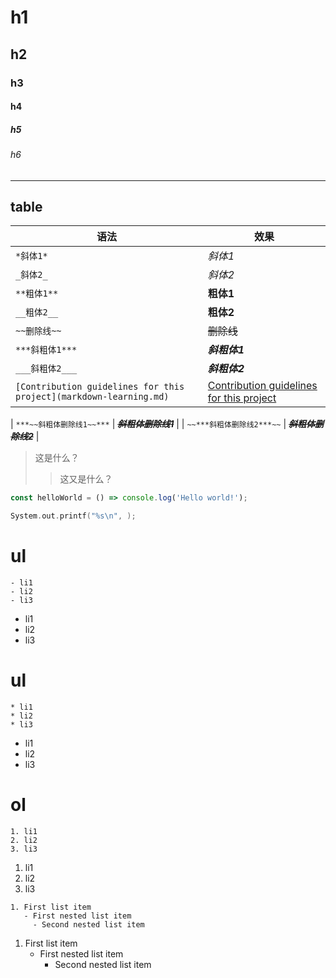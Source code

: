 # h1
## h2
### h3
#### h4
##### h5
###### h6
----
## table

| 语法      | 效果                                     |
|-----------|------------------------------------------|
| `*斜体1*`  | *斜体1* |
| `_斜体2_`  | _斜体2_ |
| `**粗体1**` | **粗体1** |
| `__粗体2__` | __粗体2__ |
| `~~删除线~~` | ~~删除线~~ |
| `***斜粗体1***` | ***斜粗体1*** | 
| `___斜粗体2___` | ___斜粗体2___ |
| `[Contribution guidelines for this project](markdown-learning.md)` | [Contribution guidelines for this project](markdown-learning.md) |




| `***~~斜粗体删除线1~~***` | ***~~斜粗体删除线1~~*** |
| `~~***斜粗体删除线2***~~` | ~~***斜粗体删除线2***~~ |


>这是什么？
>>这又是什么？
>

```javascript
const helloWorld = () => console.log('Hello world!');
```
```c
System.out.printf("%s\n", );
```

# ul
```
- li1
- li2
- li3
```
- li1
- li2
- li3

# ul
```
* li1
* li2
* li3
```

* li1
* li2
* li3

# ol
```
1. li1
2. li2
3. li3
```

1. li1
2. li2
3. li3

```
1. First list item
   - First nested list item
     - Second nested list item
```

1. First list item
   - First nested list item
     - Second nested list item











